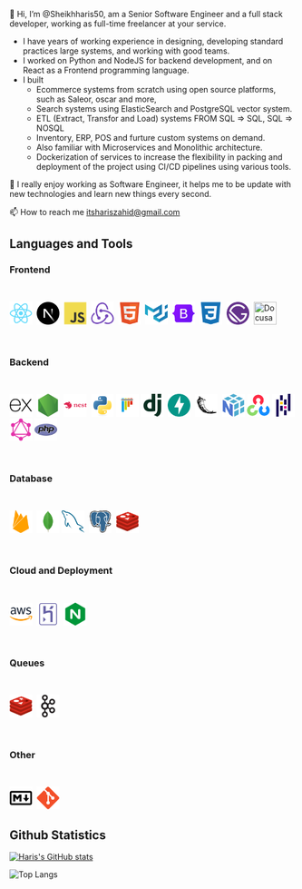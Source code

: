 👋 Hi, I’m @Sheikhharis50, am a Senior Software Engineer and a full stack developer, working as full-time freelancer at your service.

- I have years of working experience in designing, developing standard practices large systems, and working with good teams.
- I worked on Python and NodeJS for backend development, and on React as a Frontend programming language.
- I built
  - Ecommerce systems from scratch using open source platforms, such as Saleor, oscar and more,
  - Search systems using ElasticSearch and PostgreSQL vector system.
  - ETL (Extract, Transfor and Load) systems FROM SQL => SQL, SQL => NOSQL
  - Inventory, ERP, POS and furture custom systems on demand.
  - Also familiar with Microservices and Monolithic architecture.
  - Dockerization of services to increase the flexibility in packing and deployment of the project using CI/CD pipelines using various tools.

🌱 I really enjoy working as Software Engineer, it helps me to be update with new technologies and learn new things every second.

📫 How to reach me <itshariszahid@gmail.com>

## Languages and Tools

### Frontend

<div style="padding-top: 30px; padding-bottom: 30px; ">
  <img src="https://github.com/devicons/devicon/blob/master/icons/react/react-original.svg" title="React" alt="React" width="40" height="40"/>&nbsp;
  <img src="https://github.com/devicons/devicon/blob/master/icons/nextjs/nextjs-original.svg" title="NextJS" alt="NextJS" width="40" height="40"/>&nbsp;
  <img src="https://github.com/devicons/devicon/blob/master/icons/javascript/javascript-original.svg" title="JavaScript" alt="JavaScript" width="40" height="40"/>&nbsp;
  <img src="https://github.com/devicons/devicon/blob/master/icons/redux/redux-original.svg" title="Redux" alt="Redux " width="40" height="40"/>&nbsp;
  <img src="https://github.com/devicons/devicon/blob/master/icons/html5/html5-original.svg" title="HTML5" alt="HTML" width="40" height="40"/>&nbsp;
  <img src="https://github.com/devicons/devicon/blob/master/icons/materialui/materialui-original.svg" title="Material UI" alt="Material UI" width="40" height="40"/>&nbsp;
  <img src="https://github.com/devicons/devicon/blob/master/icons/bootstrap/bootstrap-original.svg"  title="Bootstrap" alt="Bootstrap" width="40" height="40"/>&nbsp;
  <img src="https://github.com/devicons/devicon/blob/master/icons/css3/css3-plain.svg"  title="CSS3" alt="CSS" width="40" height="40"/>&nbsp;
  <img src="https://github.com/devicons/devicon/blob/master/icons/gatsby/gatsby-original.svg" title="Gatsby"  alt="Gatsby" width="40" height="40"/>&nbsp;
  <img src="https://docusaurus.io/img/docusaurus.svg" title="Docusaurus"**alt="Docusaurus" width="40" height="40"/>
</div>

### Backend

<div style="padding-top: 30px; padding-bottom: 30px; ">
  <img src="https://github.com/devicons/devicon/blob/master/icons/express/express-original.svg"  title="Express" alt="Express" width="40" height="40"/>&nbsp;
  <img src="https://github.com/devicons/devicon/blob/master/icons/nodejs/nodejs-original.svg" title="NodeJS" alt="NodeJS" width="40" height="40"/>&nbsp;
  <img src="https://github.com/devicons/devicon/blob/master/icons/nestjs/nestjs-original-wordmark.svg" title="NestJS" alt="NestJS" width="40" height="40"/>&nbsp;
  <img src="https://github.com/devicons/devicon/blob/master/icons/python/python-original.svg" title="Python" alt="Python" width="40" height="40"/>  
  <img src="https://github.com/devicons/devicon/blob/master/icons/pytest/pytest-original.svg" title="Pytest" alt="Pytest" width="40" height="40"/>  
  <img src="https://github.com/devicons/devicon/blob/master/icons/django/django-plain.svg" title="Django" alt="Django" width="40" height="40"/>&nbsp;
  <img src="https://github.com/devicons/devicon/blob/master/icons/fastapi/fastapi-plain.svg" title="FastApi" alt="FastApi" width="40" height="40"/>&nbsp;
  <img src="https://github.com/devicons/devicon/blob/master/icons/flask/flask-original.svg" title="Flask" alt="Flask" width="40" height="40"/>&nbsp;
  <img src="https://github.com/devicons/devicon/blob/master/icons/numpy/numpy-original.svg" title="NumPy" alt="NumPy" width="40" height="40"/>  
  <img src="https://github.com/devicons/devicon/blob/master/icons/opencv/opencv-original.svg" title="OpenCV" alt="OpenCV" width="40" height="40"/>  
  <img src="https://github.com/devicons/devicon/blob/master/icons/pandas/pandas-original.svg" title="Pandas" alt="Pandas" width="40" height="40"/>  
  <img src="https://github.com/devicons/devicon/blob/master/icons/graphql/graphql-plain.svg" title="GraphQL" alt="GraphQL" width="40" height="40"/>  
  <img src="https://github.com/devicons/devicon/blob/master/icons/php/php-original.svg" title="PHP" alt="PHP" width="40" height="40"/>  
</div>

### Database

<div style="padding-top: 30px; padding-bottom: 30px; ">
  <img src="https://github.com/devicons/devicon/blob/master/icons/firebase/firebase-plain.svg" title="Firebase" alt="Firebase" width="40" height="40"/>&nbsp;
  <img src="https://github.com/devicons/devicon/blob/master/icons/mongodb/mongodb-original.svg" title="MongoDB" alt="MongoDB" width="40" height="40"/>
  <img src="https://github.com/devicons/devicon/blob/master/icons/mysql/mysql-original.svg" title="MySQL"  alt="MySQL" width="40" height="40"/>&nbsp;
  <img src="https://github.com/devicons/devicon/blob/master/icons/postgresql/postgresql-original.svg" title="PostgreSQL"  alt="PostgreSQL" width="40" height="40"/>&nbsp;
  <img src="https://github.com/devicons/devicon/blob/master/icons/redis/redis-original.svg" title="Redis"  alt="Redis" width="40" height="40"/>&nbsp;
</div>

### Cloud and Deployment

<div style="padding-top: 30px; padding-bottom: 30px; ">
  <img src="https://github.com/devicons/devicon/blob/master/icons/amazonwebservices/amazonwebservices-original-wordmark.svg" title="AWS" alt="AWS" width="40" height="40"/>&nbsp;
  <img src="https://github.com/devicons/devicon/blob/master/icons/heroku/heroku-original.svg"  title="Heroku" alt="Heroku" width="40" height="40"/>&nbsp;
  <img src="https://github.com/devicons/devicon/blob/master/icons/nginx/nginx-original.svg"  title="Nginx" alt="Nginx" width="40" height="40"/>&nbsp;
</div>

### Queues

<div style="padding-top: 30px; padding-bottom: 30px; ">
  <img src="https://github.com/devicons/devicon/blob/master/icons/redis/redis-original.svg" title="Redis"  alt="Redis" width="40" height="40"/>&nbsp;
  <img src="https://github.com/devicons/devicon/blob/master/icons/apachekafka/apachekafka-original.svg"  title="Apache Kafka" alt="Apache Kafka" width="40" height="40"/>&nbsp;
</div>

### Other
  
<div style="padding-top: 30px; padding-bottom: 30px; ">
  <img src="https://github.com/devicons/devicon/blob/master/icons/markdown/markdown-original.svg"  title="Markdown" alt="Markdown" width="40" height="40"/>&nbsp;
  <img src="https://github.com/devicons/devicon/blob/master/icons/git/git-original.svg" title="Git" **alt="Git" width="40" height="40"/>&nbsp;
  
## Github Statistics

[![Haris's GitHub stats](https://github-readme-stats-gamma-mocha-31.vercel.app/api?username=sheikhharis50&count_private=true&show_icons=true&theme=dark&show_owner=true)](https://github.com/Sheikhharis50)

![Top Langs](https://github-readme-stats-gamma-mocha-31.vercel.app/api/top-langs/?username=sheikhharis50&theme=vision-friendly-dark&langs_count=8&size_weight=0.5&count_weight=0.5)

<!---
Sheikhharis50/Sheikhharis50 is a ✨ special ✨ repository because its `README.md` (this file) appears on your GitHub profile.
You can click the Preview link to take a look at your changes.
--->
